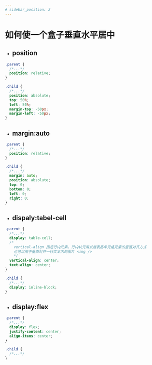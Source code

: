 ```yaml
---
# sidebar_position: 2
---
```


# 如何使一个盒子垂直水平居中

- ## position

```css
.parent {
  /*...*/
  position: relative;
}

.child {
  /*...*/
  position: absolute;
  top: 50%;
  left: 50%;
  margin-top: -50px;
  margin-left: -50px;
}
```

- ## margin:auto

```css
.parent {
  /*...*/
  position: relative;
}

.child {
  /*...*/
  margin: auto;
  position: absolute;
  top: 0;
  bottom: 0;
  left: 0;
  right: 0;
}
```

- ## dispaly:tabel-cell

```css
.parent {
  /*...*/
  display: table-cell;
  /* 
    vertical-align 指定行内元素，行内块元素或者表格单元格元素的垂直对齐方式 
    也可以用于垂直对齐一行文本内的图片 <img />
    */
  vertical-align: center;
  text-align: center;
}

.child {
  /*...*/
  display: inline-block;
}
```

- ## display:flex

```css
.parent {
  /*...*/
  display: flex;
  justify-content: center;
  align-items: center;
}

.child {
  /*...*/
}
```
